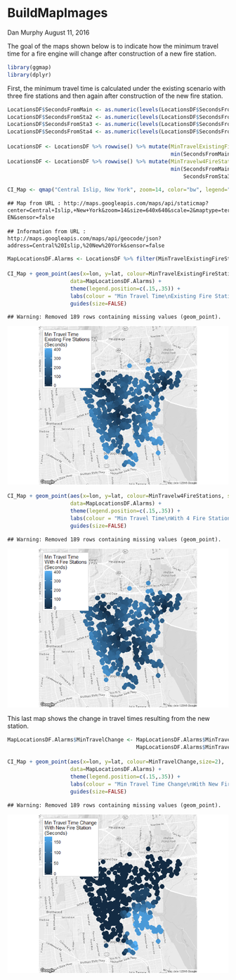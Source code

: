 BuildMapImages
================
Dan Murphy
August 11, 2016

The goal of the maps shown below is to indicate how the minimum travel time for a fire engine will change after construction of a new fire station.

``` r
library(ggmap)
library(dplyr)
```

First, the minimum travel time is calculated under the existing scenario with three fire stations and then again after construction of the new fire station.

``` r
LocationsDF$SecondsFromMain <- as.numeric(levels(LocationsDF$SecondsFromMain))[LocationsDF$SecondsFromMain]
LocationsDF$SecondsFromSta2 <- as.numeric(levels(LocationsDF$SecondsFromSta2))[LocationsDF$SecondsFromSta2]
LocationsDF$SecondsFromSta3 <- as.numeric(levels(LocationsDF$SecondsFromSta3))[LocationsDF$SecondsFromSta3]
LocationsDF$SecondsFromSta4 <- as.numeric(levels(LocationsDF$SecondsFromSta4))[LocationsDF$SecondsFromSta4]

LocationsDF <- LocationsDF %>% rowwise() %>% mutate(MinTravelExistingFireStations= 
                                                    min(SecondsFromMain,SecondsFromSta2,SecondsFromSta3))
LocationsDF <- LocationsDF %>% rowwise() %>% mutate(MinTravelw4FireStations = 
                                                    min(SecondsFromMain,SecondsFromSta2,
                                                        SecondsFromSta3,SecondsFromSta4))
```

``` r
CI_Map <- qmap("Central Islip, New York", zoom=14, color="bw", legend="topleft")
```

    ## Map from URL : http://maps.googleapis.com/maps/api/staticmap?center=Central+Islip,+New+York&zoom=14&size=640x640&scale=2&maptype=terrain&language=en-EN&sensor=false

    ## Information from URL : http://maps.googleapis.com/maps/api/geocode/json?address=Central%20Islip,%20New%20York&sensor=false

``` r
MapLocationsDF.Alarms <- LocationsDF %>% filter(MinTravelExistingFireStations<500)

CI_Map + geom_point(aes(x=lon, y=lat, colour=MinTravelExistingFireStations,size=2), 
                    data=MapLocationsDF.Alarms) + 
                    theme(legend.position=c(.15,.35)) + 
                    labs(colour = "Min Travel Time\nExisting Fire Stations\n(Seconds)") + 
                    guides(size=FALSE)
```

    ## Warning: Removed 189 rows containing missing values (geom_point).

![](BuildMapImages_files/figure-markdown_github/unnamed-chunk-4-1.png)<!-- -->

``` r
CI_Map + geom_point(aes(x=lon, y=lat, colour=MinTravelw4FireStations, size=2), 
                    data=MapLocationsDF.Alarms) + 
                    theme(legend.position=c(.15,.35)) + 
                    labs(colour = "Min Travel Time\nWith 4 Fire Stations\n(Seconds)") + 
                    guides(size=FALSE)
```

    ## Warning: Removed 189 rows containing missing values (geom_point).

![](BuildMapImages_files/figure-markdown_github/unnamed-chunk-4-2.png)<!-- -->

This last map shows the change in travel times resulting from the new station.

``` r
MapLocationsDF.Alarms$MinTravelChange <- MapLocationsDF.Alarms$MinTravelExistingFireStations - 
                                         MapLocationsDF.Alarms$MinTravelw4FireStations

CI_Map + geom_point(aes(x=lon, y=lat, colour=MinTravelChange,size=2), 
                    data=MapLocationsDF.Alarms) + 
                    theme(legend.position=c(.15,.35)) + 
                    labs(colour = "Min Travel Time Change\nWith New Fire Station\n(Seconds)") +     
                    guides(size=FALSE)
```

    ## Warning: Removed 189 rows containing missing values (geom_point).

![](BuildMapImages_files/figure-markdown_github/unnamed-chunk-5-1.png)<!-- -->
